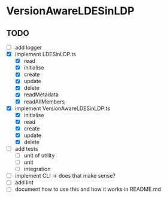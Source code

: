 # VersionAwareLDESinLDP

## TODO

- [ ] add logger
- [x] implement LDESinLDP.ts
  - [x] read 
  - [x] initialise
  - [x] create
  - [x] update
  - [x] delete
  - [x] readMetadata
  - [x] readAllMembers
- [x] implement VersionAwareLDESinLDP.ts
  - [x] initialise
  - [x] read
  - [x] create
  - [x] update
  - [x] delete
- [ ] add tests
  - [ ] unit of utility
  - [ ] unit
  - [ ] integration
- [ ] implement CLI -> does that make sense?
- [ ] add lint
- [ ] document how to use this and how it works in README.md
